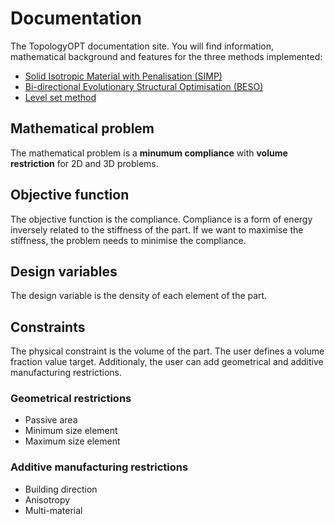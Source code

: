#   Documentation

The TopologyOPT documentation site. You will find information, mathematical background and features for the three methods implemented:

*   [Solid Isotropic Material with Penalisation (SIMP)](1simp.md)
*   [Bi-directional Evolutionary Structural Optimisation (BESO)](2beso.md)
*   [Level set method](3levelset.md#method)

## Mathematical problem

The mathematical problem is a **minumum compliance** with **volume restriction** for 2D and 3D problems.

## Objective function

The objective function is the compliance. Compliance is a form of energy inversely related to the stiffness of the part. If we want to maximise the stiffness, the problem needs to minimise the compliance.

## Design variables

The design variable is the density of each element of the part.

## Constraints

The physical constraint is the volume of the part. The user defines a volume fraction value target. Additionaly, the user can add geometrical and additive manufacturing restrictions.

### Geometrical restrictions

*   Passive area
*   Minimum size element
*   Maximum size element

### Additive manufacturing restrictions

*   Building direction
*   Anisotropy
*   Multi-material
